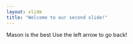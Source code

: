 ```yaml
---
layout: slide
title: "Welcome to our second slide!"
---
```

Mason is the best
Use the left arrow to go back!
